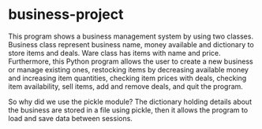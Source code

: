 # business-project

This program shows a business management system by using two classes.
Business class represent business name, money available and dictionary to store items and
deals. Ware class has items with name and price. Furthermore, this Python program allows
the user to create a new business or manage existing ones, restocking items by decreasing available money
and increasing item quantities, checking item prices with deals, checking item availability,
sell items, add and remove deals, and quit the program.

So why did we use the pickle module?
The dictionary holding details about the business are stored in a file using pickle,
then it allows the program to load and save data between sessions.
